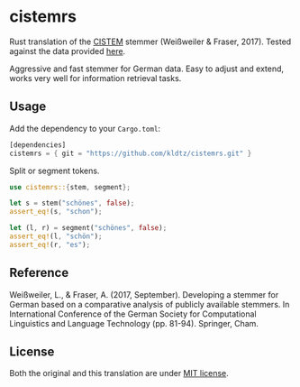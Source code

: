# cistemrs

Rust translation of the [CISTEM](https://github.com/LeonieWeissweiler/CISTEM) stemmer (Weißweiler & Fraser, 2017). Tested against the data provided [here](https://github.com/LeonieWeissweiler/CISTEM/pull/6#issuecomment-524457146).

Aggressive and fast stemmer for German data. Easy to adjust and extend, works very well for information retrieval tasks.

## Usage

Add the dependency to your `Cargo.toml`:

```rust
[dependencies]
cistemrs = { git = "https://github.com/kldtz/cistemrs.git" }
```

Split or segment tokens.

```rust
use cistemrs::{stem, segment};

let s = stem("schönes", false);
assert_eq!(s, "schon");

let (l, r) = segment("schönes", false);
assert_eq!(l, "schön");
assert_eq!(r, "es");
```


## Reference

Weißweiler, L., & Fraser, A. (2017, September). Developing a stemmer for German based on a comparative analysis of publicly available stemmers. In International Conference of the German Society for Computational Linguistics and Language Technology (pp. 81-94). Springer, Cham.

## License

Both the original and this translation are under [MIT license](LICENSE).